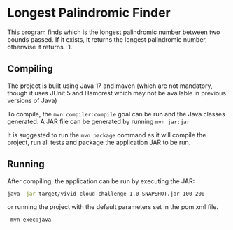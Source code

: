 # Longest Palindromic Finder

This program finds which is the longest palindromic number between two bounds passed.
If it exists, it returns the longest palindromic number, otherwise it returns -1.


## Compiling
The project is built using Java 17 and maven
(which are not mandatory, though it uses JUnit 5 and Hamcrest which may not be available in previous versions of Java)

To compile, the `mvn compiler:compile` goal can be run and the Java classes generated.
A JAR file can be generated by running `mvn jar:jar`

It is suggested to run the `mvn package` command as it will compile the project, run all tests and package
the application JAR to be run.

## Running

After compiling, the application can be run by executing the JAR:
```bash
java -jar target/vivid-cloud-challenge-1.0-SNAPSHOT.jar 100 200
```
or running the project with the default parameters set in the pom.xml file.
```bash
 mvn exec:java
```
